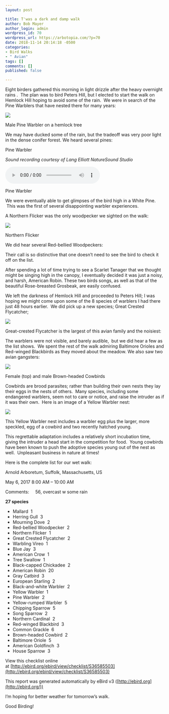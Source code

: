 ```yaml
---
layout: post

title: T'was a dark and damp walk
author: Bob Mayer
author_login: admin
wordpress_id: 70
wordpress_url: https://arbotopia.com/?p=70
date: 2018-11-14 20:14:18 -0500
categories:
- Bird Walks
- " Avian"
tags: []
comments: []
published: false

---
```


Eight birders gathered this morning in light drizzle after the heavy overnight rains .  The plan was to bird Peters Hill, but I elected to start the walk on Hemlock Hill hoping to avoid some of the rain.  We were in search of the Pine Warblers that have nested there for many years:

![](/images/2018/11/P1120488.jpg)

Male Pine Warbler on a hemlock tree

We may have ducked some of the rain, but the tradeoff was very poor light in the dense conifer forest. We heard several pines:


Pine Warbler

_Sound recording courtesy of Lang Elliott NatureSound Studio_

<audio controls src="/images/2018/11/3-21-Pine-Warbler.mp3"></audio><br />
<figcaption>Pine Warbler</figcaption>

We were eventually able to get glimpses of the bird high in a White Pine.  This was the first of several disappointing warbler experiences.

A Northern Flicker was the only woodpecker we sighted on the walk:

![](/images/2018/11/P1000139.jpg)

Northern Flicker

We did hear several Red-bellied Woodpeckers:

Their call is so distinctive that one doesn’t need to see the bird to check it off on the list.

After spending a lot of time trying to see a Scarlet Tanager that we thought might be singing high in the canopy, I eventually decided it was just a noisy, and harsh, American Robin. These two birds songs, as well as that of the beautiful Rose-breasted Grosbeak, are easily confused.

We left the darkness of Hemlock Hill and proceeded to Peters Hill; I was hoping we might come upon some of the 8 species of warblers I had there just 48 hours earlier.  We did pick up a new species; Great Crested Flycatcher;

![](/images/2018/11/P1050424.jpg)

Great-crested Flycatcher is the largest of this avian family and the noisiest:

The warblers were not visible, and barely audible,  but we did hear a few as the list shows.  We spent the rest of the walk admiring Baltimore Orioles and Red-winged Blackbirds as they moved about the meadow. We also saw two avian gangsters:

![](/images/2018/11/P1080358.jpg)

Female (top) and male Brown-headed Cowbirds

Cowbirds are brood parasites; rather than building their own nests they lay their eggs in the nests of others.  Many species, including some endangered warblers, seem not to care or notice, and raise the intruder as if it was their own.  Here is an image of a Yellow Warbler nest:

![](/images/2018/11/P1090613.jpg)

This Yellow Warbler nest includes a warbler egg plus the larger, more speckled, egg of a cowbird and two recently hatched young.

This regrettable adaptation includes a relatively short incubation time, giving the intruder a head start in the competition for food.  Young cowbirds have been known to push the adoptive species young out of the nest as well.  Unpleasant business in nature at times!

Here is the complete list for our wet walk:

Arnold Arboretum, Suffolk, Massachusetts, US

May 6, 2017 8:00 AM – 10:00 AM

Comments:     56, overcast w some rain

**27 species**

*   Mallard  1
*   Herring Gull  3
*   Mourning Dove  2
*   Red-bellied Woodpecker  2
*   Northern Flicker  1
*   Great Crested Flycatcher  2
*   Warbling Vireo  1
*   Blue Jay  3
*   American Crow  1
*   Tree Swallow  1
*   Black-capped Chickadee  2
*   American Robin  20
*   Gray Catbird  3
*   European Starling  2
*   Black-and-white Warbler  2
*   Yellow Warbler  1
*   Pine Warbler  2
*   Yellow-rumped Warbler  5
*   Chipping Sparrow  5
*   Song Sparrow  2
*   Northern Cardinal  2
*   Red-winged Blackbird  3
*   Common Grackle  6
*   Brown-headed Cowbird  2
*   Baltimore Oriole  5
*   American Goldfinch  3
*   House Sparrow  3

View this checklist online at [http://ebird.org/ebird/view/checklist/S36585503](http://ebird.org/ebird/view/checklist/S36585503)

This report was generated automatically by eBird v3 ([http://ebird.org](http://ebird.org/))

I’m hoping for better weather for tomorrow’s walk.

Good Birding!
